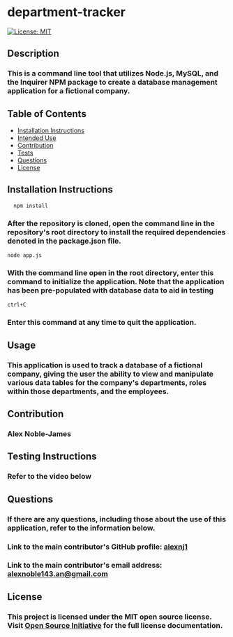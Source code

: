   # department-tracker

  [![License: MIT](https://img.shields.io/badge/License-MIT-yellow.svg)](https://opensource.org/licenses/MIT)

  ## Description


  ### This is a command line tool that utilizes Node.js, MySQL, and the Inquirer NPM package to create a database management application for a fictional company. 

  ## Table of Contents


  * [Installation Instructions](#installation-instructions)
  * [Intended Use](#usage)
  * [Contribution](#contribution)
  * [Tests](#testing-instructions)
  * [Questions](#questions)
  * [License](#license)

  ## Installation Instructions


      npm install
### After the repository is cloned, open the command line in the repository's root directory to install the required dependencies denoted in the package.json file.
    node app.js
### With the command line open in the root directory, enter this command to initialize the application. Note that the application has been pre-populated with database data to aid in testing
    ctrl+C
### Enter this command at any time to quit the application.


  ## Usage


  ### This application is used to track a database of a fictional company, giving the user the ability to view and manipulate various data tables for the company's departments, roles within those departments, and the employees.
  
  ## Contribution


### Alex Noble-James

  
  ## Testing Instructions


  ### Refer to the video below
  
  ## Questions


  ### If there are any questions, including those about the use of this application, refer to the information below.
  
  ### Link to the main contributor's GitHub profile: [alexnj1](https://www.github.com/alexnj1)

  ### Link to the main contributor's email address: alexnoble143.an@gmail.com
  
  ## License
  
  
  ### This project is licensed under the MIT open source license. Visit [Open Source Initiative](http://www.opensource.org/licenses/MIT) for the full license documentation.
  

